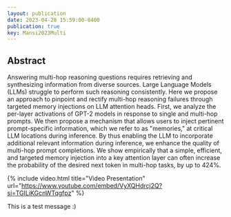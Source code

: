 ```yaml
---
layout: publication
date: 2023-04-28 15:59:00-0400
publication: true
key: Mansi2023Multi
---
```


<h2> Abstract </h2>
Answering multi-hop reasoning questions requires retrieving and synthesizing information from diverse sources. Large Language Models (LLMs) struggle to perform such reasoning consistently. Here we propose an approach to pinpoint and rectify multi-hop reasoning failures through targeted memory injections on LLM attention heads. First, we analyze the per-layer activations of GPT-2 models in response to single and multi-hop prompts. We then propose a mechanism that allows users to inject pertinent prompt-specific information, which we refer to as "memories," at critical LLM locations during inference. By thus enabling the LLM to incorporate additional relevant information during inference, we enhance the quality of multi-hop prompt completions. We show empirically that a simple, efficient, and targeted memory injection into a key attention layer can often increase the probability of the desired next token in multi-hop tasks, by up to 424%.


{% include video.html title="Video Presentation" url="https://www.youtube.com/embed/VyXQHdrcj2Q?si=TGILiKGcnWTqgfpz" %}

This is a test message :)